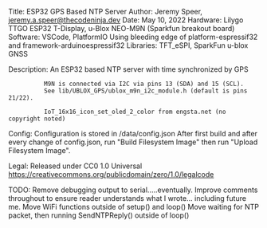  Title:       ESP32 GPS Based NTP Server
 Author:      Jeremy Speer, jeremy.a.speer@thecodeninja.dev
 Date:        May 10, 2022
 Hardware:    Lilygo TTGO ESP32 T-Display,
              u-Blox NEO-M9N (Sparkfun breakout board)
 Software:    VSCode, PlatformIO
              Using bleeding edge of platform-espressif32 and framework-arduinoespressif32
 Libraries:   TFT_eSPI, SparkFun u-blox GNSS

 Description: An ESP32 based NTP server with time synchronized by GPS

              M9N is connected via I2C via pins 13 (SDA) and 15 (SCL).
              See lib/UBLOX_GPS/ublox_m9n_i2c_module.h (default is pins 21/22).

              IoT_16x16_icon_set_oled_2_color from engsta.net (no copyright noted)

 Config:      Configuration is stored in /data/config.json
              After first build and after every change of config.json, run "Build Filesystem
              Image" then run "Upload Filesystem Image".

 Legal:       Released under CC0 1.0 Universal
              https://creativecommons.org/publicdomain/zero/1.0/legalcode

 TODO: Remove debugging output to serial.....eventually.
       Improve comments throughout to ensure reader understands what I wrote... including
       future me.
       Move WiFi functions outside of setup() and loop()
       Move waiting for NTP packet, then running SendNTPReply() outside of loop()
